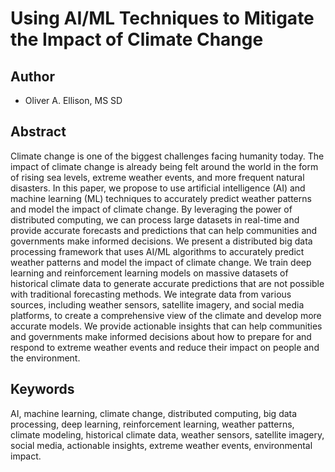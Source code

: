 # Using AI/ML Techniques to Mitigate the Impact of Climate Change

## Author
- Oliver A. Ellison, MS SD

## Abstract
Climate change is one of the biggest challenges facing humanity today. The impact of climate change is already being felt around the world in the form of rising sea levels, extreme weather events, and more frequent natural disasters. In this paper, we propose to use artificial intelligence (AI) and machine learning (ML) techniques to accurately predict weather patterns and model the impact of climate change. By leveraging the power of distributed computing, we can process large datasets in real-time and provide accurate forecasts and predictions that can help communities and governments make informed decisions. We present a distributed big data processing framework that uses AI/ML algorithms to accurately predict weather patterns and model the impact of climate change. We train deep learning and reinforcement learning models on massive datasets of historical climate data to generate accurate predictions that are not possible with traditional forecasting methods. We integrate data from various sources, including weather sensors, satellite imagery, and social media platforms, to create a comprehensive view of the climate and develop more accurate models. We provide actionable insights that can help communities and governments make informed decisions about how to prepare for and respond to extreme weather events and reduce their impact on people and the environment.

## Keywords
AI, machine learning, climate change, distributed computing, big data processing, deep learning, reinforcement learning, weather patterns, climate modeling, historical climate data, weather sensors, satellite imagery, social media, actionable insights, extreme weather events, environmental impact.
